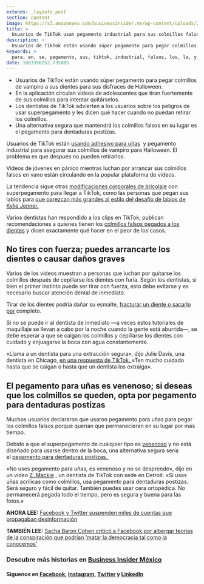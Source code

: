 ```yaml
--- 
extends: _layouts.post 
section: content 
image: https://s3.amazonaws.com/businessinsider.mx/wp-content/uploads/2020/10/21141016/Business_Insider_Mexico_tikrok_colmillos_super-pegamento_Pixabay.jpg 
title: > 
  Usuarios de TikTok usan pegamento industrial para sus colmillos falsos 
description: > 
  Usuarios de TikTok están usando súper pegamento para pegar colmillos de vampiro a sus dientes para sus disfraces de Halloween.Una alternativa segura que mantendrá los colmillos falsos en su lugar es el pegamento para dentaduras postizas.Usuarios de TikTok están usando adhesivo para uñas y pegamento industrial para asegurar sus colmillos de vampiro para Halloween.Videos de jóvenes en pánico mientras luchan por arrancar sus colmillos falsos en vano están circulando en la popular plataforma de videos.El pegamento para uñas es venenoso; si deseas que los colmillos se queden, opta por pegamento para dentaduras postizasMuchos usuarios declararon que usaron pegamento para uñas para pegar los colmillos falsos porque querían que permanecieran en su lugar por más tiempo. 
keywords: > 
  para, en, se, pegamento, sus, tiktok, industrial, falsos, los, la, y, usan, usuarios, que, colmillos 
date: 1603356252.735885 
--- 
```

<div><ul><li>Usuarios de TikTok est&#225;n usando s&#250;per pegamento para pegar colmillos de vampiro a sus dientes para sus disfraces de Halloween.</li><li>En la aplicaci&#243;n circulan videos de adolescentes que tiran fuertemente de sus colmillos para intentar quit&#225;rselos.</li><li>Los dentistas de TikTok advierten a los usuarios sobre los peligros de usar superpegamento y les dicen qu&#233; hacer cuando no puedan retirar los colmillos.</li><li>Una alternativa segura que mantendr&#225; los colmillos falsos en su lugar es el pegamento para dentaduras postizas.</li></ul><p>Usuarios de TikTok est&#225;n&#160;<a rel="noreferrer noopener" href="https://www.tiktok.com/@emptyecho420/video/6800843911318211845?_d=secCgsIARCbDRgBIAIoARI%2BCjwrZDZozzppZgIvJe%2BszpfCPbzhR8u833jROLUrqF25I%2BpW%2F%2FT%2FIXPCTDWoSAQv062mQOcTf%2F%2FEWzTmPYgaAA%3D%3D&amp;language=en&amp;preview_pb=0&amp;sec_user_id=MS4wLjABAAAABf2iKECwTp1znMm7m_6HBnPao7ETin_yBIMgnIvCwPjPtGPp4b7EuF7T1RCIe4q4&amp;share_item_id=6800843911318211845&amp;share_link_id=91AFF88F-558B-4801-90BF-E8F683BEE5C2&amp;timestamp=1603118227&amp;tt_from=copy&amp;u_code=daf49ei3khc2i4&amp;user_id=6786094170500187141&amp;utm_campaign=client_share&amp;utm_medium=ios&amp;utm_source=copy&amp;source=h5_m" target="_blank">usando adhesivo para u&#241;as</a>&#160; y pegamento industrial para asegurar sus colmillos de vampiro para Halloween.&#160;El problema es que despu&#233;s no pueden retirarlos.&#160;</p>    <p>Videos de j&#243;venes en p&#225;nico mientras luchan por arrancar sus colmillos falsos en vano est&#225;n circulando en la popular plataforma de videos.</p><p>La tendencia sigue otras&#160;<a href="https://www.tiktok.com/@walker/video/6768832907168550150?_d=secCgsIARCbDRgBIAIoARI%2BCjyCsaIcnTO%2FfWXLEgqepnHsAFsgHCpkHS0mvpVyxYgBvcuB52rblHHNsACbGstP0THPOHL%2BsrOXEFsqWkgaAA%3D%3D&amp;language=en&amp;preview_pb=0&amp;sec_user_id=MS4wLjABAAAABf2iKECwTp1znMm7m_6HBnPao7ETin_yBIMgnIvCwPjPtGPp4b7EuF7T1RCIe4q4&amp;share_item_id=6768832907168550150&amp;share_link_id=0D3CD3EA-3B29-4B3A-A89D-296E5DFB2688&amp;timestamp=1602881235&amp;tt_from=copy&amp;u_code=daf49ei3khc2i4&amp;user_id=6786094170500187141&amp;utm_campaign=client_share&amp;utm_medium=ios&amp;utm_source=copy&amp;source=h5_m" target="_blank" rel="noreferrer noopener">modificaciones corporales de bricolaje</a>&#160;con superpegamento para llegar a TikTok, como las personas que pegan sus labios para&#160;<a href="https://www.papermag.com/tiktok-super-glue-lips-2640279502.html?rebelltitem=4#rebelltitem4" target="_blank" rel="noreferrer noopener">que parezcan m&#225;s grandes al estilo del desaf&#237;o de labios de Kylie Jenner.</a></p><p>Varios dentistas han respondido a los clips en TikTok; publican recomendaciones a quienes tienen los&#160;<a href="https://www.tiktok.com/@the_rorlax/video/6645757892521626886?_d=secCgsIARCbDRgBIAIoARI%2BCjwZtyr9ya%2Fp7vGuHupjTtO2t8PHgnF7Ps6HYaxV%2Fz5XX%2BK6w0GCSq8V8fBYQvGhzlMZ2gBo3hqNUrogVJEaAA%3D%3D&amp;language=en&amp;preview_pb=0&amp;sec_user_id=MS4wLjABAAAABf2iKECwTp1znMm7m_6HBnPao7ETin_yBIMgnIvCwPjPtGPp4b7EuF7T1RCIe4q4&amp;share_item_id=6645757892521626886&amp;share_link_id=BD0F4EB9-9FE3-4DEB-BCA4-9F0BB32BF1E6&amp;timestamp=1603118336&amp;tt_from=copy&amp;u_code=daf49ei3khc2i4&amp;user_id=6786094170500187141&amp;utm_campaign=client_share&amp;utm_medium=ios&amp;utm_source=copy&amp;source=h5_m" target="_blank" rel="noreferrer noopener">colmillos falsos pegados a los dientes</a>&#160;y dicen exactamente qu&#233; hacer en el peor de los casos.</p>    <h2>No tires con fuerza; puedes arrancarte los dientes o causar da&#241;os graves&#160;</h2><p>Varios de los videos muestran a personas que luchan por quitarse los colmillos despu&#233;s de cepillarse los dientes con furia.&#160;Seg&#250;n los dentistas, si bien el primer instinto puede ser tirar con fuerza, esto debe evitarse y es necesario buscar atenci&#243;n dental de inmediato.&#160;</p><p>Tirar de los dientes podr&#237;a da&#241;ar su esmalte,&#160;<a href="https://www.drgluck.com/curious-about-removing-braces-yourself/">fracturar un diente o sacarlo por</a>&#160;completo.</p><p>Si no se puede ir al dentista de inmediato &#8212;a veces estos tutoriales de maquillaje se llevan a cabo por la noche cuando la gente est&#225; aburrida&#8212;, se debe esperar a que se caigan los colmillos y cepillarse los dientes con cuidado y enjuagarse la boca con agua constantemente.</p><p>&#171;Llama a un dentista para una extracci&#243;n segura&#187;, dijo Julie Davis, una dentista en Chicago,&#160;<a href="https://www.tiktok.com/@juliedavisdds/video/6869438149140008198?_d=secCgsIARCbDRgBIAIoARI%2BCjxqj1%2B7Y5NW%2BLmG%2F6IZyxrW3679E%2BC6k29xgq%2Ferk2pYSQHask9bZwdsKXvrMhxFxeWolkgTsmues5EJ9saAA%3D%3D&amp;language=en&amp;preview_pb=0&amp;sec_user_id=MS4wLjABAAAABf2iKECwTp1znMm7m_6HBnPao7ETin_yBIMgnIvCwPjPtGPp4b7EuF7T1RCIe4q4&amp;share_item_id=6869438149140008198&amp;share_link_id=9A4785C3-7DA4-4823-B549-F570FBAF3C51&amp;timestamp=1602701488&amp;tt_from=copy&amp;u_code=daf49ei3khc2i4&amp;user_id=6786094170500187141&amp;utm_campaign=client_share&amp;utm_medium=ios&amp;utm_source=copy&amp;source=h5_m">en una respuesta de TikTok.&#160;</a>&#171;Ten mucho cuidado hasta que se caigan o hasta que un dentista los extraiga&#187;.</p>    <h2>El pegamento para u&#241;as es venenoso; si deseas que los colmillos se queden, opta por pegamento para dentaduras postizas</h2><p>Muchos usuarios declararon que usaron pegamento para u&#241;as para pegar  los colmillos falsos porque quer&#237;an que permanecieran en su lugar por m&#225;s tiempo.&#160;</p><p>Debido a que el superpegamento de cualquier tipo es&#160;<a href="https://missouripoisoncenter.org/super-glue/#:~:text=Toxicity%3A%20Minimally%20toxic%20in%20small,might%20cause%20minor%20stomach%20upset.">venenoso</a>&#160;y no est&#225; dise&#241;ado para usarse dentro de la boca, una alternativa segura ser&#237;a el&#160;<a href="https://www.fda.gov/medical-devices/dental-devices/denture-adhesives#:~:text=Denture%20adhesives%20are%20pastes%2C%20powders,help%20them%20stay%20in%20place.&amp;text=When%20this%20occurs%2C%20the%20dentures,temporary%20relief%20from%20loosening%20dentures." target="_blank" rel="noreferrer noopener">pegamento para dentaduras postizas.&#160;</a></p><p>&#171;No uses pegamento para u&#241;as, es venenoso y no se desprende&#187;, dijo en un video <a href="https://www.tiktok.com/@drzmackie/video/6872445870755859717?_d=secCgsIARCbDRgBIAIoARI%2BCjzQHhPhii%2Bz5tRz9w4A28RmKyJsjBhrZCnVYcEZ7%2BCwovQIVERNa3cd43JU9bYO1Uobg268jHQSztMLQb8aAA%3D%3D&amp;language=en&amp;preview_pb=0&amp;sec_user_id=MS4wLjABAAAABf2iKECwTp1znMm7m_6HBnPao7ETin_yBIMgnIvCwPjPtGPp4b7EuF7T1RCIe4q4&amp;share_item_id=6872445870755859717&amp;share_link_id=24E183CF-A297-4FBF-88B5-47B92043F3C4&amp;timestamp=1602880107&amp;tt_from=copy&amp;u_code=daf49ei3khc2i4&amp;user_id=6786094170500187141&amp;utm_campaign=client_share&amp;utm_medium=ios&amp;utm_source=copy&amp;source=h5_m" target="_blank" rel="noreferrer noopener">Z. Mackie</a>&#160;, un dentista de TikTok con sede en Detroit.&#160;&#171;Si usas u&#241;as acr&#237;licas como colmillos, usa pegamento para dentaduras postizas. Ser&#225; seguro y f&#225;cil de quitar. Tambi&#233;n puedes usar cera ortop&#233;dica. No permanecer&#225; pegada todo el tiempo, pero es segura y buena para las fotos.&#187;</p><p><strong>AHORA LEE:</strong>&#160;<a href="https://businessinsider.mx/facebook-twitter-suspenden-cuentas-de-desinformacion/">Facebook y Twitter suspenden miles de cuentas que propagaban desinformaci&#243;n</a></p><p><strong>TAMBI&#201;N LEE:</strong>&#160;<a href="https://businessinsider.mx/sacha-baron-cohen-critico-a-facebook-por-albergar-teorias-de-la-conspiracion-que-podrian-matar-la-democracia-tal-como-la-conocemos/">Sacha Baron Cohen critic&#243; a Facebook por albergar teor&#237;as de la conspiraci&#243;n que podr&#237;an &#8216;matar la democracia tal como la conocemos&#8217;</a></p><h3>Descubre m&#225;s historias en&#160;<a href="http://www.businessinsider.mx/">Business Insider M&#233;xico</a></h3><h4>S&#237;guenos en&#160;<a rel="noreferrer noopener" href="https://www.facebook.com/businessinsidermx/" target="_blank">Facebook</a>,&#160;<a rel="noreferrer noopener" href="https://www.instagram.com/businessinsidermexico" target="_blank">Instagram</a>,&#160;<a rel="noreferrer noopener" href="https://twitter.com/BusInsiderMX" target="_blank">Twitter</a>&#160;y&#160;<a rel="noreferrer noopener" href="https://www.linkedin.com/company/businessinsidermexico/" target="_blank">LinkedIn</a></h4></div>